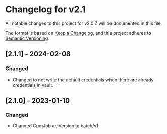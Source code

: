 # Changelog for v2.1

All notable changes to this project for v2.0.Z will be documented in this file.

The format is based on [Keep a Changelog](https://keepachangelog.com/en/1.0.0/),
and this project adheres to [Semantic Versioning](https://semver.org/spec/v2.0.0.html).

## [2.1.1] - 2024-02-08

### Changed

- Changed to not write the default credentials when there are already credentials in vault.

## [2.1.0] - 2023-01-10

### Changed

- Changed CronJob apiVersion to batch/v1
